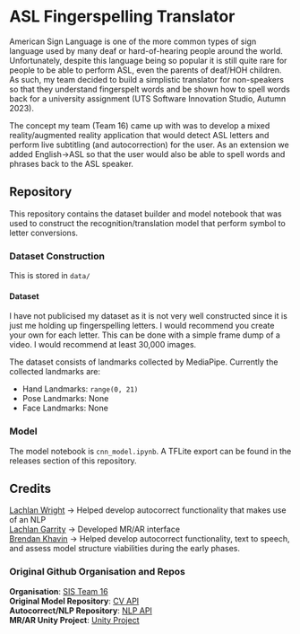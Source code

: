 # ASL Fingerspelling Translator
American Sign Language is one of the more common types of sign language used by many deaf or hard-of-hearing people around the world. Unfortunately, despite this language being so popular it is still quite rare for people to be able to perform ASL, even the parents of deaf/HOH children. As such, my team decided to build a simplistic translator for non-speakers so that they understand fingerspelt words and be shown how to spell words back for a university assignment (UTS Software Innovation Studio, Autumn 2023). 

The concept my team (Team 16) came up with was to develop a mixed reality/augmented reality application that would detect ASL letters and perform live subtitling (and autocorrection) for the user. As an extension we added English->ASL so that the user would also be able to spell words and phrases back to the ASL speaker. 

## Repository
This repository contains the dataset builder and model notebook that was used to construct the recognition/translation model that perform symbol to letter conversions.

### Dataset Construction
This is stored in `data/`

#### Dataset
I have not publicised my dataset as it is not very well constructed since it is just me holding up fingerspelling letters. I would recommend you create your own for each letter. This can be done with a simple frame dump of a video. I would recommend at least 30,000 images.

The dataset consists of landmarks collected by MediaPipe. Currently the collected landmarks are:
* Hand Landmarks: `range(0, 21)`
* Pose Landmarks: None
* Face Landmarks: None

### Model
The model notebook is `cnn_model.ipynb`. A TFLite export can be found in the releases section of this repository. 

## Credits
[Lachlan Wright](https://github.com/LachlanBWWright) -> Helped develop autocorrect functionality that makes use of an NLP<br/>
[Lachlan Garrity](https://github.com/cazzerty) -> Developed MR/AR interface <br/>
[Brendan Khavin](https://github.com/BrendanKhavin) -> Helped develop autocorrect functionality, text to speech, and assess model structure viabilities during the early phases. <br/>

### Original Github Organisation and Repos
**Organisation**: [SIS Team 16](https://github.com/2023SIS-Team16) <br/>
**Original Model Repository**: [CV API](https://github.com/2023SIS-Team16/cv_api) <br/>
**Autocorrect/NLP Repository**: [NLP API](https://github.com/2023SIS-Team16/lachlanw_llama) <br/>
**MR/AR Unity Project**: [Unity Project](https://github.com/2023SIS-Team16/SIS_UnityProject) <br/>
